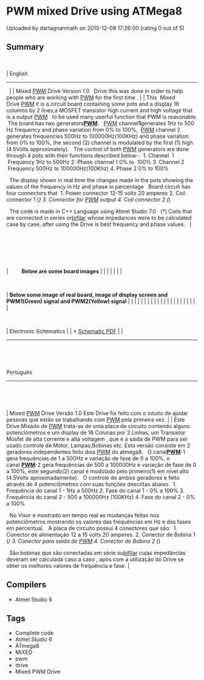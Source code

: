 # PWM mixed  Drive using ATMega8

Uploaded by dartagnanmath on 2015-12-08 17:26:00 (rating 0 out of 5)

## Summary

 




| English


---


  |
| Mixed [PWM](https://en.wikipedia.org/wiki/Pulse-width_modulation) Drive Version 1.0
 
Drive this was done in order to help people who are working with [PWM](https://en.wikipedia.org/wiki/Pulse-width_modulation) for the first time . |
| This  Mixed Drive [PWM](https://en.wikipedia.org/wiki/Pulse-width_modulation) it is a circuit board containing some pots and a display 16 columns by 2 lines,a MOSFET transistor high current and high voltage that is a output [PWM](http://en.wikipedia.org/wiki/Pulse-width_modulation)   to be used many userful function that PWM is reasonable.  The board has two generators[**PWM**](https://en.wikipedia.org/wiki/Pulse-width_modulation)**.**
 
[PWM](https://en.wikipedia.org/wiki/Pulse-width_modulation) channel**1**generates 1Hz to 500 Hz frequency and phase variation from 0% to 100%,  [PWM](https://en.wikipedia.org/wiki/Pulse-width_modulation) channel 2 generates frequencies 500Hz to 100000Hz(100KHz) and phase variation from 0% to 100%, the second (2) channel is modulated by the first (1) high (4.5Volts approximately).
 
The control of both [PWM](https://en.wikipedia.org/wiki/Pulse-width_modulation) generators are done through 4 pots with their functions described below-.
 1. Channel  1  Frequency 1Hz to 500Hz
2. Phase channel 1 0% to  100%
3. Channel 2  Frequency 500Hz to 100000Hz(100Khz)
4. Phase 2 0% to 100%

 
The display shown in real time the changes made ​​in the pots showing the values ​​of the frequency in Hz and phase in percentage
 
Board circuit has four connectors that
 1. Power connector 12-15 volts 20 amperes
2. Coil connector 1 (*)
3. Connector for [PWM](https://en.wikipedia.org/wiki/Pulse-width_modulation) output
4. Coil connector 2 (*)

 
The code is made in C++ Language using Atmel Studio 7.0
 
(*) Coils that are connected in series or[bifilar](https://en.wikipedia.org/wiki/Bifilar_coil) whose impedances were to be calculated case by case, after using the Drive is best frequency and phase values.
  |


 


 


 




|  
 
 
 
**Below are some board images** |
|  |  |
|  |  |


 




| **Below some image of real board, image of display screen and PWM1(Green) signal and PWM2(Yellow) signal** |
|  |  |
|  |  |
|  |  |
|  |  |
|  |  |
|  |  |
|  |  |


 




| Electronic Schematics |
| * [Schematic PDF](https://drive.google.com/file/d/0B1QnTm7-MH8NZ0IyVlRFalFKZXc/view?usp=sharing)
 |  |




---


 


 


Português




---


 


 




| Mixed [PWM](https://pt.wikipedia.org/wiki/Modula%C3%A7%C3%A3o_por_largura_de_pulso) Drive Versão 1.0
Este Drive foi feito com o intuito de ajudar pessoas que estão se trabalhando com [PWM](https://pt.wikipedia.org/wiki/Modula%C3%A7%C3%A3o_por_largura_de_pulso) pela primeira vez. |
| Este Drive Mixado de [PWM](https://pt.wikipedia.org/wiki/Modula%C3%A7%C3%A3o_por_largura_de_pulso) trata-se de uma placa de circuito contendo alguns potenciômetros e um display de 16 Colunas por 2 Linhas, um Transistor Mosfet de alta corrente e alta voltagem , que é a saída de PWM para ser usado controle de Motor, Lampas,Bobinas etc. Esta versão consiste em 2 geradores independentes feito dois [PWM](https://pt.wikipedia.org/wiki/Modula%C3%A7%C3%A3o_por_largura_de_pulso) do atmega8.
 
O canal[**PWM**](https://pt.wikipedia.org/wiki/Modula%C3%A7%C3%A3o_por_largura_de_pulso)-1 gera frequências de 1 a 500Hz e variação de fase de 0 a 100%, o canal [**PWM**](https://pt.wikipedia.org/wiki/Modula%C3%A7%C3%A3o_por_largura_de_pulso)-2 gera frequências de 500 a 100000Hz e variação de fase de 0 a 100%, este segundo(2) canal é modulado pelo primeiro(1) em nível alto (4.5Volts aproximadamente).
 
O controle de ambos geradores e feito através de 4 potenciômetros com suas funções descritas abaixo.
 1. Frequência do canal 1 - 1Hz a 500Hz
2. Fase do canal 1 - 0% a 100%
3. Frequência do canal 2 - 500 a 100000Hz (100KHz)
4. Fase do canal 2 - 0% a 100%

 
No Visor é mostrado em tempo real as mudanças feitas nos potenciômetros mostrando os valores das frequências em Hz e das fases em percentual.
 
A placa de circuito possui 4 conectores que são:
 1. Conector de alimentação 12 a 15 volts 20 amperes.
2. Conector de Bobina 1 (*)
3. Conector para saída de [PWM](https://pt.wikipedia.org/wiki/Modula%C3%A7%C3%A3o_por_largura_de_pulso)
4. Conector de Bobina 2 (*)

 
São bobinas que são conectadas em série ou[bifilar](https://en.wikipedia.org/wiki/Bifilar_coil) cujas impedâncias deveram ser calculada caso a caso , após com a utilização do Drive se obter os melhores valores de frequência e fase. |

## Compilers

- Atmel Studio 6

## Tags

- Complete code
- Atmel Studio 6
- ATmega8
- MIXED
- pwm
- drive
- Mixed PWM Drive

